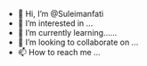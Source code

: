 - 👋 Hi, I’m @Suleimanfati
- 👀 I’m interested in ...
- 🌱 I’m currently learning......
- 💞️ I’m looking to collaborate on ...
- 📫 How to reach me ...

<!---
Suleimanfati/Suleimanfati is a ✨ special ✨ repository because its `README.md` (this file) appears on your GitHub profile.
You can click the Preview link to take a look at your changes.
--->
